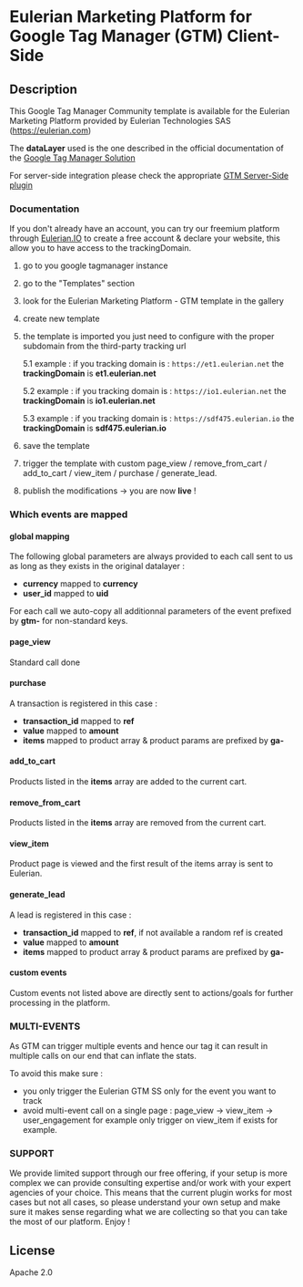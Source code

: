 
# Eulerian Marketing Platform for Google Tag Manager (GTM) Client-Side

## Description

This Google Tag Manager Community template is available for the Eulerian Marketing Platform provided by Eulerian Technologies SAS (https://eulerian.com)

The **dataLayer** used is the one described in the official documentation of the [Google Tag Manager Solution](https://developers.google.com/tag-platform/tag-manager/datalayer)

For server-side integration please check the appropriate [GTM Server-Side plugin](https://github.com/EulerianTechnologies/gtm-ss-eulerian-analytics)


### Documentation

If you don't already have an account, you can try our freemium platform through [Eulerian.IO](https://www.eulerian.io) to create a free account & declare your website, this allow you to have access to the trackingDomain.

1. go to you google tagmanager instance
2. go to the "Templates" section
3. look for the Eulerian Marketing Platform - GTM template in the gallery
4. create new template
5. the template is imported you just need to configure with the proper subdomain from the third-party tracking url

   5.1 example : if you tracking domain is : `https://et1.eulerian.net` the **trackingDomain** is **et1.eulerian.net**
   
   5.2 example : if you tracking domain is : `https://io1.eulerian.net` the **trackingDomain** is **io1.eulerian.net**

   5.3 example : if you tracking domain is : `https://sdf475.eulerian.io` the **trackingDomain** is **sdf475.eulerian.io**

6. save the template
7. trigger the template with custom page_view / remove_from_cart / add_to_cart / view_item / purchase / generate_lead.
8. publish the modifications -> you are now **live** !

### Which events are mapped

#### global mapping

The following global parameters are always provided to each call sent to us as long as they exists in the original datalayer :
- **currency** mapped to **currency**
- **user_id** mapped to **uid**

For each call we auto-copy all additionnal parameters of the event prefixed by **gtm-** for non-standard keys.

#### page_view

Standard call done

#### purchase

A transaction is registered in this case :
- **transaction_id** mapped to **ref**
- **value** mapped to **amount**
- **items** mapped to product array & product params are prefixed by **ga-**
  
#### add_to_cart

Products listed in the **items** array are added to the current cart.

#### remove_from_cart

Products listed in the **items** array are removed from the current cart.

#### view_item

Product page is viewed and the first result of the items array is sent to Eulerian.

#### generate_lead

A lead is registered in this case :
- **transaction_id** mapped to **ref**, if not available a random ref is created
- **value** mapped to **amount**
- **items** mapped to product array & product params are prefixed by **ga-**

#### custom events

Custom events not listed above are directly sent to actions/goals for further processing in the platform.

### MULTI-EVENTS

As GTM can trigger multiple events and hence our tag it can result in multiple calls on our end that can inflate the stats.

To avoid this make sure :
- you only trigger the Eulerian GTM SS only for the event you want to track
- avoid multi-event call on a single page : page_view -> view_item -> user_engagement for example only trigger on view_item if exists for example.


### SUPPORT

We provide limited support through our free offering, if your setup is more complex we can provide consulting expertise and/or work with your expert agencies of your choice.
This means that the current plugin works for most cases but not all cases, so please understand your own setup and make sure it makes sense regarding what we are collecting so that you can take the most of our platform. Enjoy !

## License

Apache 2.0
